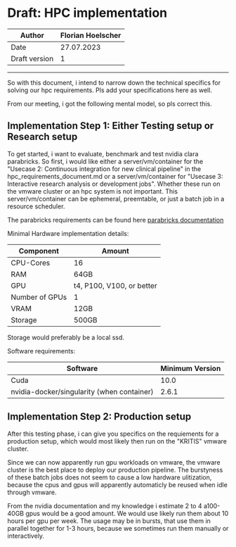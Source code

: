 # Draft: HPC implementation


| Author        | Florian Hoelscher   |
| ----          | ----                |
| Date          |          27.07.2023 |
| Draft version |                   1 |

----

So with this document, i intend to narrow down the technical specifics for solving our hpc requirements.
Pls add your specifications here as well.

From our meeting, i got the following mental model, so pls correct this.

## Implementation Step 1: Either Testing setup or Research setup

To get started, i want to evaluate, benchmark and test nvidia clara parabricks.
So first, i would like either a server/vm/container for the "Usecase 2: Continuous integration for new clinical pipeline" in the hpc_requirements_document.md or
a server/vm/container for "Usecase 3: Interactive research analysis or development jobs".
Whether these run on the vmware cluster or an hpc system is not important.
This server/vm/container can be ephemeral, preemtable, or just a batch job in a resource scheduler.

The parabricks requirements can be found here [parabricks documentation](https://docs.nvidia.com/clara/parabricks/v3.0/text/getting_started.html#step-1-make-sure-installation-requirements-are-met)

Minimal Hardware implementation details:

| Component      | Amount                    |
| ----           | ----                      |
| CPU-Cores      | 16                        |
| RAM            | 64GB                      |
| GPU            | t4, P100, V100, or better |
| Number of GPUs | 1                         |
| VRAM           | 12GB                      |
| Storage        | 500GB                     |

Storage would preferably be a local ssd.

Software requirements:

| Software                                   | Minimum Version |
| ----                                       | ----            |
| Cuda                                       | 10.0            |
| nvidia-docker/singularity (when container) | 2.6.1           |


## Implementation Step 2: Production setup

After this testing phase, i can give you specifics on the requiements for a production setup, which would most likely then run on the "KRITIS" vmware cluster.

Since we can now apparently run gpu workloads on vmware, the vmware cluster is the best place to deploy our production pipeline.
The burstyness of these batch jobs does not seem to cause a low hardware ulitization, because the cpus and gpus will apparently automaticly be reused when idle through vmware.


From the nvidia documentation and my knowledge i estimate 2 to 4 a100-40GB gpus would be a good amount.
We would use likely run them about 10 hours per gpu per week.
The usage may be in bursts, that use them in parallel together for 1-3 hours, because we sometimes run them manually or interactively.

